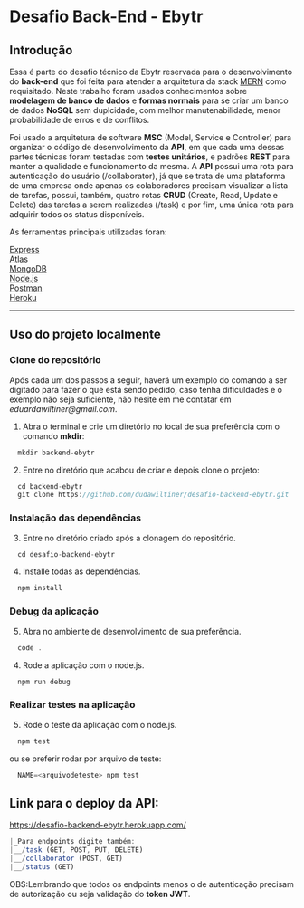 
# Desafio Back-End - Ebytr

## Introdução

Essa é parte do desafio técnico da Ebytr reservada para o desenvolvimento do **back-end** que foi feita para atender a arquitetura da stack [MERN](https://www.mongodb.com/mern-stack) como requisitado. Neste trabalho foram usados conhecimentos sobre **modelagem de banco de dados** e **formas normais** para se criar um banco de dados **NoSQL** sem duplcidade, com melhor manutenabilidade, menor probabilidade de erros e de conflitos. 

Foi usado a arquitetura de software **MSC** (Model, Service e Controller) para organizar o código de desenvolvimento da **API**, em que cada uma dessas partes técnicas foram testadas com **testes unitários**, e padrões **REST** para manter a qualidade e funcionamento da mesma. A **API** possui uma rota para autenticação do usuário (/collaborator), já que se trata de uma plataforma de uma empresa onde apenas os colaboradores precisam visualizar a lista de tarefas, possui, também, quatro rotas **CRUD** (Create, Read, Update e Delete) das tarefas a serem realizadas (/task) e por fim, uma única rota para adquirir todos os status disponíveis.

As ferramentas principais utilizadas foran:

[Express](https://expressjs.com/)<br>
[Atlas](https://www.googleadservices.com/pagead/aclk?sa=L&ai=DChcSEwinwMrL6frzAhXI7bMKHV82BzIYABAAGgJxbg&ae=2&ohost=www.google.com&cid=CAESQeD2sGi_xD8RTWY4JDlyEJwly51DfQNS88frVRtON4AOxDy5gG4e3pAes_vtTP4fim4bQab-qWK4PcZH72cumnHe&sig=AOD64_1IEHAdpgrztk-7RzXLMB1kZd8jwQ&q&adurl&ved=2ahUKEwjzirzL6frzAhVBlJUCHezrCmwQ0Qx6BAgDEAE)<br>
[MongoDB](https://www.mongodb.com/)<br>
[Node.js](https://nodejs.org/)<br>
[Postman](https://www.postman.com/)<br>
[Heroku](https://www.heroku.com/)<br>

---

## Uso do projeto localmente

### Clone do repositório

Após cada um dos passos a seguir, haverá um exemplo do comando a ser digitado para fazer o que está sendo pedido, caso tenha dificuldades e o exemplo não seja suficiente, não hesite em me contatar em _eduardawiltiner@gmail.com_.

1. Abra o terminal e crie um diretório no local de sua preferência com o comando **mkdir**:
```javascript
  mkdir backend-ebytr
```

2. Entre no diretório que acabou de criar e depois clone o projeto:
```javascript
  cd backend-ebytr
  git clone https://github.com/dudawiltiner/desafio-backend-ebytr.git
```

### Instalação das dependências

3. Entre no diretório criado após a clonagem do repositório.
```javascript
  cd desafio-backend-ebytr
```

4. Installe todas as dependências.
```javascript
  npm install
```
### Debug da aplicação

5. Abra no ambiente de desenvolvimento de sua preferência.
```javascript
  code .
```

4. Rode a aplicação com o node.js.
```javascript
  npm run debug
```

### Realizar testes na aplicação

5. Rode o teste da aplicação com o node.js.
```javascript
  npm test
```
ou se preferir rodar por arquivo de teste:

```javascript
  NAME=<arquivodeteste> npm test
```
## Link para o deploy da API:
https://desafio-backend-ebytr.herokuapp.com/
```javascript
|_Para endpoints digite também:
|__/task (GET, POST, PUT, DELETE)
|__/collaborator (POST, GET)
|__/status (GET)
```
OBS:Lembrando que todos os endpoints menos o de autenticação precisam de autorização ou seja validação do **token JWT**.
